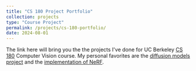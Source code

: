 ```yaml
---
title: "CS 180 Project Portfolio"
collection: projects
type: "Course Project"
permalink: /projects/cs-180-portfolio/
date: 2024-08-01
---
```


The link here will bring you the the projects I've done for UC Berkeley [CS 180](https://cal-cs180.github.io/fa24/) Computer Vision course. My personal favorites are the [diffusion models project](https://ltcyb.github.io/cs180-portfolio/proj5/) and the [implementation of NeRF](https://ltcyb.github.io/cs180-portfolio/proj6/).

